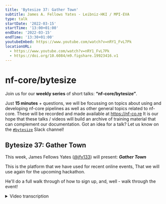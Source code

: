 ```yaml
---
title: 'Bytesize 37: Gather Town'
subtitle: James A. Fellows Yates - Leibniz-HKI / MPI-EVA
type: talk
startDate: '2022-03-15'
startTime: '13:00+01:00'
endDate: '2022-03-15'
endTime: '13:30+01:00'
youtubeEmbed: https://www.youtube.com/watch?v=nRY1_FvL7Pk
locationURL:
  - https://www.youtube.com/watch?v=nRY1_FvL7Pk
  - https://doi.org/10.6084/m9.figshare.19923416.v1
---
```


# nf-core/bytesize

Join us for our **weekly series** of short talks: **“nf-core/bytesize”**.

Just **15 minutes** + questions, we will be focussing on topics about using and developing nf-core pipelines as well as other general topics related to nf-core.
These will be recorded and made available at <https://nf-co.re>
It is our hope that these talks / videos will build an archive of training material that can complement our documentation. Got an idea for a talk? Let us know on the [`#bytesize`](https://nfcore.slack.com/channels/bytesize) Slack channel!

## Bytesize 37: Gather Town

This week, James Fellows Yates ([@jfy133](http://github.com/jfy133/)) will present: _**Gather Town**_

This is the platform that we have used for recent online events, That we will use again for the upcoming hackathon.

He'll do a full walk through of how to sign up, and, well - walk through the event!

<details markdown="1"><summary>Video transcription</summary>
:::note
The content has been edited to make it reader-friendly
:::

[0:01](https://www.youtube.com/watch?v=nRY1_FvL7Pk&t=1)
(host) Hey, everyone. Thank you for joining us for yet another bytesize talk. I'd like to begin by thanking the Chan Zuckerberg Initiative for funding all nf-core events. Some little reminders, as always, the bytesize will be recorded and uploaded on our YouTube channel as well as shared on Slack. Feel free to find it later on those platforms. And feel free to also ask questions at the end of the bytesize talk using our chat platform on Zoom or unmuting and posing questions. The talk will be roughly around 15 minutes followed by a live demo. Feel free to ask questions after or during the presentation talk. Today, we'll be having James Fellows Yates, who is a bioinformatician at the Max Planck Institute in Leipzig, who will be taking us through Gather Town, which is a video calling space that allows you to hold multiple conversations in parallel. This is in line with the hackathon that we're going to have this week. Over to you, James.

[1:05](https://www.youtube.com/watch?v=nRY1_FvL7Pk&t=65)
Thanks very much. I will be talking today about Gather Town, which is what we're going to be using for the hackathon, which starts tomorrow. You can check all the information details on the nf-core website, nf-core events. And I'll be introducing today the platform we'll be using, giving you a quick run-through of how you can get set up and then how to use it most effectively and particularly for our event. As Simeon just said, Gather Town is basically a piece of web conferencing software, a bit like Zoom, but with a twist, because it allows you to actually be in a space with a little avatar, walk around, interact with people in a much more natural way, much more like in real life, rather than just staring at everyone's faces.

[1:52](https://www.youtube.com/watch?v=nRY1_FvL7Pk&t=112)
We found in the past that that has worked really, really nicely for actually making these online conferences much more fun. This is a screenshot of exactly what it looks like. You can see in the bottom right-hand corner, there's my video screen, just as you were on Zoom, but also there's a second version of me, a mini-me, at the top here. This is how we will be, basically, the space that we'll be exploring in a bit in the live demo part. To join the nf-core Gather Town, for security reasons, we've put password protection on there. If you want to join, firstly, go to the nf-core Slack, so you can join this with the nf-core link on the slide. Then you have to go to the Gather Town channel and just say hi. Then someone will basically press a little button, which will allow you to receive privately a link to the workspace and also the password to access it, such as this.

[2:56](https://www.youtube.com/watch?v=nRY1_FvL7Pk&t=176)
Something very important to say is that you can also use the space outside of the hackathon, you can use it for any nf-core-related meetings or Nextflow meetings, and that's completely okay. But if you're going to use a space for yourself and any other guests you may bring along with you, make sure that they adhere to the code of conduct, which you can also access on the website or on the link that you get in the message from the Gather Town workflow.

[3:21](https://www.youtube.com/watch?v=nRY1_FvL7Pk&t=201)
Once you've got the password and the link, you can go to the link, this is the first thing you'll see if it's the first time you've joined. You enter the password, as it asks, Then you can create your little avatar. You can pick different clothes, different accessories, different colors, and so on and so on, very much like Pokemon or Zelda or something like those games nowadays. Then you can make your name. We ask generally to put your full name here, not your shortened name or a nickname, because it makes it harder when we've got 60 to 100 people in the same workspace to find them. If you put your full name, that'd be really helpful.

[4:01](https://www.youtube.com/watch?v=nRY1_FvL7Pk&t=241)
Then you'll get to this page, where you have to give permission to your browser, if you've not used this before, to allow Gather Town to access your microphone and camera. Normally, if you're on Chrome, you should get a button like this, and you press allow and it should go straight forward, then you can test here, and it will tell you if you see. You should be able to see yourself, and when you're talking, you should see this green bar here going up and down. In some cases, we have some experiences for OSX users that you have to grab additional browser permissions, you have to go into the OSX system settings flat under the privacy section to allow that. But often people recommend to use the desktop app instead, that often runs much better and much smoother. That is available. Go to the Gather Town website to get that.

[4:50](https://www.youtube.com/watch?v=nRY1_FvL7Pk&t=290)
Once you've completed giving permission to everything, you'll be then be sent to an onboarding platform, if this is the first time you're using Gather Town, and basically it will give you a little tutorial on how everything works. Just follow the instructions or skip if you think you remember your Pokemon days. Once you've completed the tutorial, you should arrive in the nf-core office space, which should look something like this.

[5:17](https://www.youtube.com/watch?v=nRY1_FvL7Pk&t=317)
Now I'm going to give a live demo, and hopefully it won't crash as often these things do, of what this looks like and how to use everything. Of course Zoom is covering the button. Here we go. I'll turn off my video here in Slack, no not Slack, in Zoom. There you go. Sorry if I'm not looking at the camera, but it's on my other window. This is the nf-core office, as you can see by the nice logo at the top. You can walk around with your arrow keys. You should also be able to see this with the arrows on my screen. This is how you can basically move around. When you arrive, this general space is the nf-core office. However, we have a bigger space for the hackathon. To go there, you can go into this door to the right. We'll have an arrow to indicate that next time. This is the main nf-core lobby. If you ever have any questions about the event or anything like that, you can go up the information board here. For any interactive object in Gather Town, you can press X to load this. In this case, this should open the nf-core hackathon webpage. You can see all the information there.

[6:44](https://www.youtube.com/watch?v=nRY1_FvL7Pk&t=404)
Now we'll show you why you have this nice interaction thing, why it's a bit more natural. With Maxime, as you can see at the moment, you can't see Maxime's video. You can't hear him or anything because we're too far away. But as we're close to each other, you should start seeing him to start appearing. And you can see him. And if he keeps talking and saying something, and I walk away, you can't hear him now. If he keeps talking as I come closer again... (Maxime: I was just saying that Sarek is the best pipeline in the world!) as we don't want to hear that. This makes it a very nice way to actually have conversations, move between groups, join conversations as necessary. This is really nice. For the hackathon we have different rooms. We have the classroom on the left, Group 1 and Lecture Hall. I'll go into one of these as an example.

[7:35](https://www.youtube.com/watch?v=nRY1_FvL7Pk&t=455)
Here we have our first classroom. This will be for people who are completely new to Nextflow and completely new to nf-core. It's a space to do self-learning together, follow tutorials that exist already either by Seqera or nf-core. And you can go step by step together and do this group learning exercise there. Another nice thing is that in most rooms, we have these whiteboards, which if you go up and press X, it should load something like this. This is a cross-collaborative whiteboarding software that Gather Town offers. You can write things here, but you can also, collaboratively write things, draw pictures and images or draw diagrams if you need to help each other work out what's going on. These should save and be persistent between usage. There you go, you can see on the left, we've got a graffiti artist going on there. We'll leave that. The classroom is specifically for people who are completely new and want to just get started with Nextflow or nf-core.

[8:39](https://www.youtube.com/watch?v=nRY1_FvL7Pk&t=519)
But for the main topic of the hackathon, we will have four different groups and each different group will be assigned to one of these rooms. If we go here, you see it's basically the same thing. It's a bigger space, we can have more people, but you still have the whiteboards. The nice thing about the tables is if we go into the tables, anyone sitting around the table can hear each other, but when you're moving away, well, that's not working here, I need to check that, but basically, everyone sitting around the table will be isolated with themselves. People standing away from the table will not be able to hear the conversations in the board. That means you can also have everybody still in the workspace working on their own things, we can have teams who are not interfering with each other, which is a really nice feature.

[9:24](https://www.youtube.com/watch?v=nRY1_FvL7Pk&t=564)
I can maybe show you that back in the lobby if Maxime comes with me. Or, okay, this should work, I'm not sure if it's not working here, but theoretically, it'll work. (Maxime: I think we just forgot to put some private spaces in the room. I'll do that later.) Yeah, good. Then in addition to the classrooms or group rooms, our main room for all the check-ins, check-outs, talks, and presentations is here in the lecture theatre. You can see at the top here, there's Matthias already there giving us a dance recital, very kind of him, and Maxime as well. The important thing here is that anyone standing on those orange dots by the pedestals is projecting to the whole room. You can see that Matthias, for example, has this little orange icon on, Maxime as well, saying that everybody in that room can hear him. This overrides this proximity communication bit.

[10:22](https://www.youtube.com/watch?v=nRY1_FvL7Pk&t=622)
On the right hand side, we have the second... the one on the main platform is for the speakers. If you ever have any questions, you can go and line up over here, exactly, nice queue. Whoever's standing on this orange bit will also be projected the room. if you have any questions during the talk, you can come up here to ask your questions. Now, the final room we can go into is where we have all the social activities, this is here in the nf-core cafe. Here's a good example of the private space around all the tables. We'll make sure this is everywhere. Anyone not in this square of the green square there cannot hear us. But if Maxime comes in, now he comes in, he can now join the conversation. And so, you have these private conversations as you want.

[11:15](https://www.youtube.com/watch?v=nRY1_FvL7Pk&t=675)
Other things about the user interface, there is also text chat if necessary. You can see this here. If you ever need to refer to the code of conduct, that's at the top here. You can change between different ways of chatting with people, either private chat to everybody in the entire space, like the entire world and also any people in your close proximity. Another thing you can do is let's say you are lost. There's a little mini-map down here, which can tell you where you are, and it'll point out where anybody else is. particularly in bigger spaces, if you can't find someone, you can look here. You can also search for people or follow people if necessary. Let's say, you know, I want to meet Matthias, I can press follow here. Automatically, my little avatar will go and walk towards him in the fastest route possible, then we can run. Also, I can keep following him if he wants to lead me somewhere. If you're a bit too nervous and get stuck or lost, you can just follow people, that speeds things up as well. If at any point you get stuck, you can also... let's say, I come here, I can't walk through Matthias, but if I need to walk through Matthias because it's too big of a crowd, if I hold down G, I can then walk through the person. I turn them into a ghost, so G for ghost, and you can get through them. If you ever get stuck, that normally will help you with this.

[12:36](https://www.youtube.com/watch?v=nRY1_FvL7Pk&t=756)
If you ever need to share your screen, you can also press this button down here. This is a typical Chrome method of sharing screen, as you should be familiar with. This would be slightly different depending on which browser you're using, but generally it's pretty easy. Otherwise, I guess the last thing is if you want to learn how to dance, if you hold down Z, then you can dance. Finally, if you ever want to exit Gather Town, all you have to do is close the tab and you're finished. If you load the link again, it should load you back in the same place. You may have to log in if you don't save your cookies, as normal. It might take a moment. There we go. We're back in the same place. Just as a reminder, if you have any problems or you need access, or rather about the event, go to the nf-core website, go to events, Hackathon - March 22, and all of the information should be in here. Otherwise, that's me done. Are there any questions?

[14:09](https://www.youtube.com/watch?v=nRY1_FvL7Pk&t=849)
(host) Looks like there are no questions yet.

(speaker) Normally, the best way is just to try it out yourself and shout on Slack if you have any problems.

(host) I think everyone is saying it was pretty much clear.
Yeah, I guess that being said, I'm looking forward to see everyone during the hackathon starting tomorrow. And also, as James has said, if you have any problem with Gather Town, feel free to shout it out on Slack and someone will respond to you definitely.
Okay, see you guys tomorrow. Bye.

</details>
